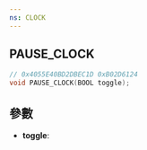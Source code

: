 ```yaml
---
ns: CLOCK
---
```

## PAUSE_CLOCK

```c
// 0x4055E40BD2DBEC1D 0xB02D6124
void PAUSE_CLOCK(BOOL toggle);
```


## 參數
* **toggle**: 

